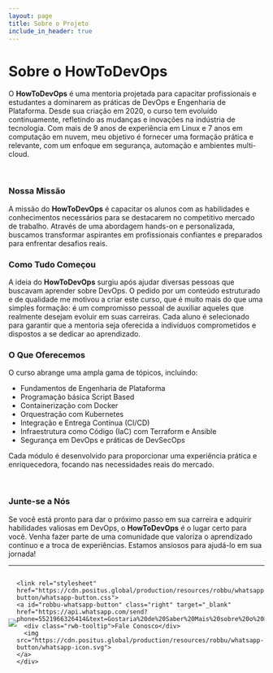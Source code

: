 ```yaml
---
layout: page
title: Sobre o Projeto
include_in_header: true
---
```


# Sobre o HowToDevOps
O **HowToDevOps** é uma mentoria projetada para capacitar profissionais e estudantes a dominarem as práticas de DevOps e Engenharia de Plataforma. Desde sua criação em 2020, o curso tem evoluído continuamente, refletindo as mudanças e inovações na indústria de tecnologia. Com mais de 9 anos de experiência em Linux e 7 anos em computação em nuvem, meu objetivo é fornecer uma formação prática e relevante, com um enfoque em segurança, automação e ambientes multi-cloud.

<br>

### Nossa Missão
A missão do **HowToDevOps** é capacitar os alunos com as habilidades e conhecimentos necessários para se destacarem no competitivo mercado de trabalho. Através de uma abordagem hands-on e personalizada, buscamos transformar aspirantes em profissionais confiantes e preparados para enfrentar desafios reais.

### Como Tudo Começou
A ideia do **HowToDevOps** surgiu após ajudar diversas pessoas que buscavam aprender sobre DevOps. O pedido por um conteúdo estruturado e de qualidade me motivou a criar este curso, que é muito mais do que uma simples formação: é um compromisso pessoal de auxiliar aqueles que realmente desejam evoluir em suas carreiras. Cada aluno é selecionado para garantir que a mentoria seja oferecida a indivíduos comprometidos e dispostos a se dedicar ao aprendizado.

### O Que Oferecemos
O curso abrange uma ampla gama de tópicos, incluindo:
- Fundamentos de Engenharia de Plataforma
- Programação básica Script Based
- Containerização com Docker
- Orquestração com Kubernetes
- Integração e Entrega Contínua (CI/CD)
- Infraestrutura como Código (IaC) com Terraform e Ansible
- Segurança em DevOps e práticas de DevSecOps

Cada módulo é desenvolvido para proporcionar uma experiência prática e enriquecedora, focando nas necessidades reais do mercado.

<br>

### Junte-se a Nós
Se você está pronto para dar o próximo passo em sua carreira e adquirir habilidades valiosas em DevOps, o **HowToDevOps** é o lugar certo para você. Venha fazer parte de uma comunidade que valoriza o aprendizado contínuo e a troca de experiências. Estamos ansiosos para ajudá-lo em sua jornada!

---

<div class="downloadButtonsContainer2" style="display: flex; justify-content: center; align-items: center;">
		<a class="appStoreLink" href="{{site.appstore_link}}"><img class="appStore" src="{{ site.url }}/assets/appstore.png"></a>


    <link rel="stylesheet" href="https://cdn.positus.global/production/resources/robbu/whatsapp-button/whatsapp-button.css">
	<a id="robbu-whatsapp-button" class="right" target="_blank" href="https://api.whatsapp.com/send?phone=5521966326414&text=Gostaria%20de%20Saber%20Mais%20sobre%20o%20HowTodevops%0A%0AMeu%20Nome:%20%0AMeu%20Melhor%20Email:%0AMeu%20numero%20de%20telefone:%0AMeu%20cargo%20Atual:%0AMeu%20Sonho%20de%20Carreira:">
	  <div class="rwb-tooltip">Fale Conosco</div>
	  <img src="https://cdn.positus.global/production/resources/robbu/whatsapp-button/whatsapp-icon.svg">
	</a>
	</div>

